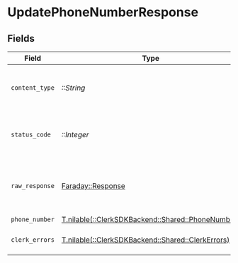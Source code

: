 # UpdatePhoneNumberResponse


## Fields

| Field                                                                                   | Type                                                                                    | Required                                                                                | Description                                                                             |
| --------------------------------------------------------------------------------------- | --------------------------------------------------------------------------------------- | --------------------------------------------------------------------------------------- | --------------------------------------------------------------------------------------- |
| `content_type`                                                                          | *::String*                                                                              | :heavy_check_mark:                                                                      | HTTP response content type for this operation                                           |
| `status_code`                                                                           | *::Integer*                                                                             | :heavy_check_mark:                                                                      | HTTP response status code for this operation                                            |
| `raw_response`                                                                          | [Faraday::Response](https://www.rubydoc.info/gems/faraday/Faraday/Response)             | :heavy_check_mark:                                                                      | Raw HTTP response; suitable for custom response parsing                                 |
| `phone_number`                                                                          | [T.nilable(::ClerkSDKBackend::Shared::PhoneNumber)](../../models/shared/phonenumber.md) | :heavy_minus_sign:                                                                      | Success                                                                                 |
| `clerk_errors`                                                                          | [T.nilable(::ClerkSDKBackend::Shared::ClerkErrors)](../../models/shared/clerkerrors.md) | :heavy_minus_sign:                                                                      | Request was not successful                                                              |